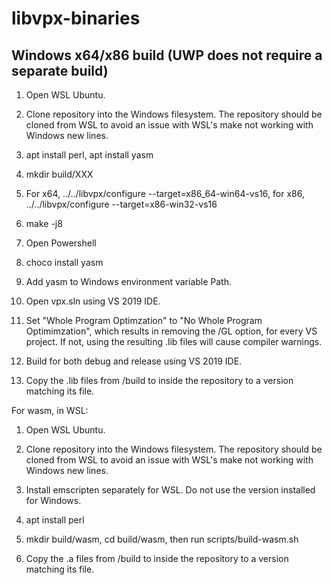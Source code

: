 # libvpx-binaries

## Windows x64/x86 build (UWP does not require a separate build)

1. Open WSL Ubuntu.

2. Clone repository into the Windows filesystem. The repository should be cloned from WSL to avoid an issue with WSL's make not working with Windows new lines.

3. apt install perl, apt install yasm

4. mkdir build/XXX

5. For x64, ../../libvpx/configure --target=x86_64-win64-vs16, for x86, ../../libvpx/configure --target=x86-win32-vs16

6. make -j8

7. Open Powershell

8. choco install yasm

9. Add yasm to Windows environment variable Path.

10. Open vpx.sln using VS 2019 IDE.

11. Set "Whole Program Optimzation" to "No Whole Program Optimimzation", which results in removing the /GL option, for every VS project. If not, using the resulting .lib files will cause compiler warnings.

12. Build for both debug and release using VS 2019 IDE.

13. Copy the .lib files from /build to inside the repository to a version matching its file.



For wasm, in WSL:

1. Open WSL Ubuntu.

2. Clone repository into the Windows filesystem. The repository should be cloned from WSL to avoid an issue with WSL's make not working with Windows new lines.

3. Install emscripten separately for WSL. Do not use the version installed for Windows.

4. apt install perl

5. mkdir build/wasm, cd build/wasm, then run scripts/build-wasm.sh

6. Copy the .a files from /build to inside the repository to a version matching its file.
